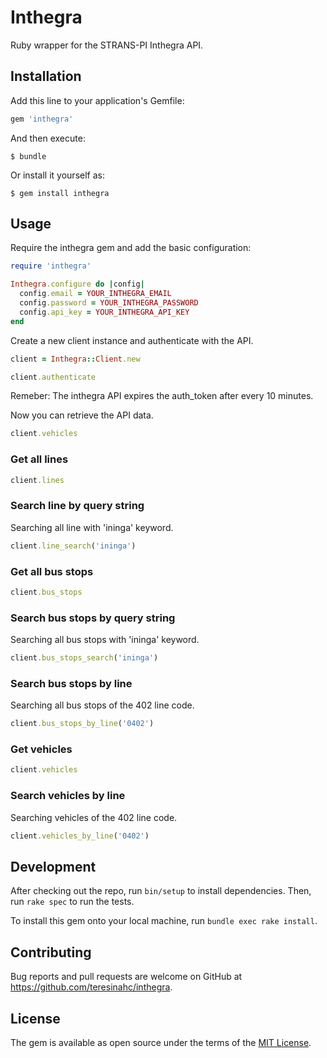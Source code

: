 # Inthegra

Ruby wrapper for the STRANS-PI Inthegra API.

## Installation

Add this line to your application's Gemfile:

```ruby
gem 'inthegra'
```

And then execute:

    $ bundle

Or install it yourself as:

    $ gem install inthegra

## Usage

Require the inthegra gem and add the basic configuration:

```ruby
require 'inthegra'

Inthegra.configure do |config|
  config.email = YOUR_INTHEGRA_EMAIL
  config.password = YOUR_INTHEGRA_PASSWORD
  config.api_key = YOUR_INTHEGRA_API_KEY
end
```

Create a new client instance and authenticate with the API.

```ruby
client = Inthegra::Client.new

client.authenticate
```
Remeber: The inthegra API expires the auth_token after every 10 minutes.

Now you can retrieve the API data.

```ruby
client.vehicles
```

### Get all lines

```ruby
client.lines
```

### Search line by query string

Searching all line with 'ininga' keyword.

```ruby
client.line_search('ininga')
```

### Get all bus stops

```ruby
client.bus_stops
```

### Search bus stops by query string

Searching all bus stops with 'ininga' keyword.

```ruby
client.bus_stops_search('ininga')
```

### Search bus stops by line

Searching all bus stops of the 402 line code.

```ruby
client.bus_stops_by_line('0402')
```

### Get vehicles

```ruby
client.vehicles
```

### Search vehicles by line

Searching vehicles of the 402 line code.

```ruby
client.vehicles_by_line('0402')
```

## Development

After checking out the repo, run `bin/setup` to install dependencies. Then, run `rake spec` to run the tests.

To install this gem onto your local machine, run `bundle exec rake install`.

## Contributing

Bug reports and pull requests are welcome on GitHub at https://github.com/teresinahc/inthegra.


## License

The gem is available as open source under the terms of the [MIT License](http://opensource.org/licenses/MIT).
